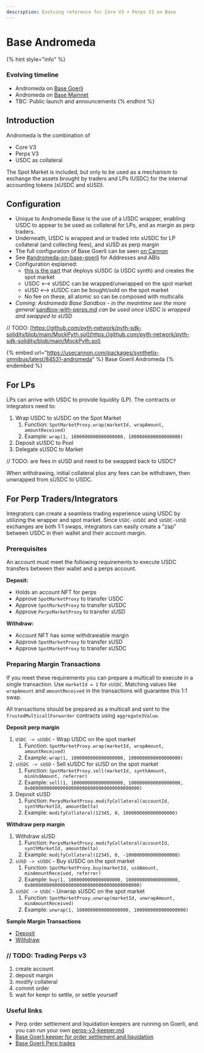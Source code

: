 ```yaml
---
description: Evolving reference for Core V3 + Perps V3 on Base
---
```


# Base Andromeda

{% hint style="info" %}
### Evolving timeline

* Andromeda on [Base Goerli](https://usecannon.com/packages/synthetix-omnibus/latest/84531-andromeda)&#x20;
* Andromeda on [Base Mainnet](https://usecannon.com/packages/synthetix-omnibus/latest/8453-andromeda)
* TBC: Public launch and announcements
{% endhint %}

## Introduction

Andromeda is the combination of

* Core V3&#x20;
* Perps V3
* USDC as collateral

The Spot Market is included, but only to be used as a mechanism to exchange the assets brought by traders and LPs (USDC) for the internal accounting tokens (sUSDC and sUSD).

## Configuration

* Unique to Andromeda Base is the use of a USDC wrapper, enabling USDC to appear to be used as collateral for LPs, and as margin as perp traders.
* Underneath, USDC is wrapped and or traded into sUSDC for LP collateral (and collecting fees), and sUSD as perp margin
* The full configuration of Base Goerli can be seen [on Cannon](https://usecannon.com/packages/synthetix-omnibus/3.3.3-dev.e141cd8c/84531-andromeda)
* See [#andromeda-on-base-goerli](../for-developers/addresses-+-abis.md#andromeda-on-base-goerli "mention") for Addresses and ABIs
* Configuration explained:&#x20;
  * [this is the part](https://github.com/Synthetixio/synthetix-deployments/pull/66/files#diff-dc0e4e9b2b24d1fcf9c5a8ffd5b5548955777eff55c71dd0ab208dc04e84a89b) that deploys sUSDC (a USDC synth) and creates the spot market
  * &#x20;USDC <--> sUSDC can be wrapped/unwrapped on the spot market
  * sUSD <--> sUSDC can be bought/sold on the spot market
  * No fee on these, all atomic so can be composed with multicalls
* _Coming: Andromeda Base Sandbox - in the meantime see the more general_ [sandbox-with-perps.md](sandbox-with-perps.md "mention") _can be used once USDC is wrapped and swapped to sUSD_

// TODO: [https://github.com/pyth-network/pyth-sdk-solidity/blob/main/MockPyth.sol](https://github.com/pyth-network/pyth-sdk-solidity/blob/main/MockPyth.sol)

{% embed url="https://usecannon.com/packages/synthetix-omnibus/latest/84531-andromeda" %}
Base Goerli Andromeda
{% endembed %}

## For LPs

LPs can arrive with USDC to provide liquidity (LP). The contracts or integrators need to:

1. Wrap USDC to sUSDC on the Spot Market
   1. Function: `SpotMarketProxy.wrap(marketId, wrapAmount, amountReceived)`
   2. Example: `wrap(1, 1000000000000000000, 1000000000000000000)`
2. Deposit sUSDC to Pool
3. Delegate sUSDC to Market

// TODO: are fees in sUSD and need to be swapped back to USDC?

When withdrawing, initial collateral plus any fees can be withdrawn, then unwrapped from sUSDC to USDC.

## For Perp Traders/Integrators

Integrators can create a seamless trading experience using USDC by utilizing the wrapper and spot  market. Since `USDC-sUSDC` and `sUSDC-sUSD` exchanges are both 1:1 swaps, integrators can easily create a "zap" between USDC in their wallet and their account margin.

### **Prerequisites**

An account must meet the following requirements to execute USDC transfers between their wallet and a perps account.

**Deposit:**

* Holds an account NFT for perps
* Approve `SpotMarketProxy` to transfer USDC
* Approve `SpotMarketProxy` to transfer sUSDC
* Approve `PerpsMarketProxy` to transfer sUSD

**Withdraw:**

* Account NFT has some withdrawable margin
* Approve `SpotMarketProxy` to transfer sUSD
* Approve `SpotMarketProxy` to transfer sUSDC

### Preparing Margin Transactions

If you meet these requirements you can prepare a multicall to execute in a single transaction. Use `marketId = 1` for `sUSDC`. Matching values like `wrapAmount` and `amountReceived` in the transactions will guarantee this 1:1 swap.

All transactions should be prepared as a multicall and sent to the `TrustedMulticallForwarder` contracts using `aggregate3Value`.

**Deposit perp margin**

1. `USDC -> sUSDC` - Wrap USDC on the spot market
   1. Function: `SpotMarketProxy.wrap(marketId, wrapAmount, amountReceived)`
   2. Example: `wrap(1, 1000000000000000000, 1000000000000000000)`
2. `sUSDC -> sUSD` - Sell sUSDC for sUSD on the spot market
   1. Function: `SpotMarketProxy.sell(marketId, synthAmount, minUsdAmount, referrer)`
   2. Example: `sell(1, 1000000000000000000, 1000000000000000000, 0x0000000000000000000000000000000000000000)`
3. Deposit sUSD
   1. Function: `PerpsMarketProxy.modifyCollateral(accountId, synthMarketId, amountDelta)`
   2. Example: `modifyCollateral(12345, 0, 1000000000000000000)`

**Withdraw perp margin**

1. Withdraw sUSD
   1. Function: `PerpsMarketProxy.modifyCollateral(accountId, synthMarketId, amountDelta)`
   2. Example: `modifyCollateral(12345, 0, -1000000000000000000)`
2. `sUSD -> sUSDC` - Buy sUSDC on the spot market
   1. Function: `SpotMarketProxy.buy(marketId, usdAmount, minAmountReceived, referrer)`
   2. Example: `buy(1, 1000000000000000000, 1000000000000000000, 0x0000000000000000000000000000000000000000)`
3. `sUSDC -> USDC` - Unwrap sUSDC on the spot market
   1. Function: `SpotMarketProxy.unwrap(marketId, unwrapAmount, minAmountReceived)`
   2. Example: `unwrap(1, 1000000000000000000, 1000000000000000000)`

**Sample Margin Transactions**

* [Deposit](https://goerli.basescan.org/tx/0x95461a5b05c40c91c952bc06b0d292ec16ffd0c750a7b708a8564183b9b08cf4)
* [Withdraw](https://goerli.basescan.org/tx/0x4b6d29faaa75223fe1d690993c5e93ef316fc823385cbc52f505927f65702319)

### // TODO: Trading Perps v3

1. create account
2. deposit margin
3. modify collateral
4. commit order
5. wait for keepr to settle, or settle yourself

### Useful links

* Perp order settlement and liquidation keepers are running on Goerli, and you can run your own [perps-v3-keeper.md](perps-v3-keeper.md "mention")
* [Base Goerli keeper for order settlement and liquidation](https://goerli.basescan.org/address/0x4A58e0d29558111bfDc07Dc12Ca0fF7fcD0d0d75)&#x20;
* [Base Goerli Perp trades](https://goerli.basescan.org/token/0xa89163A087fe38022690C313b5D4BBF12574637f)&#x20;
